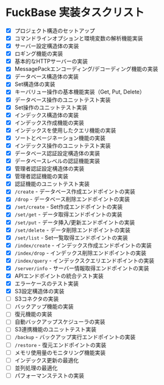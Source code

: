 # FuckBase 実装タスクリスト

- [x] プロジェクト構造のセットアップ
- [x] コマンドラインオプションと環境変数の解析機能実装
- [x] サーバー設定構造体の実装
- [x] ロギング機能の実装
- [x] 基本的なHTTPサーバーの実装
- [x] MessagePackエンコーディング/デコーディング機能の実装
- [x] データベース構造体の実装
- [x] Set構造体の実装
- [x] キーバリュー操作の基本機能実装（Get, Put, Delete）
- [x] データベース操作のユニットテスト実装
- [x] Set操作のユニットテスト実装
- [x] インデックス構造体の実装
- [x] インデックス作成機能の実装
- [x] インデックスを使用したクエリ機能の実装
- [x] ソートとページネーション機能の実装
- [x] インデックス操作のユニットテスト実装
- [x] データベース認証設定構造体の実装
- [x] データベースレベルの認証機能実装
- [x] 管理者認証設定構造体の実装
- [x] 管理者認証機能の実装
- [x] 認証機能のユニットテスト実装
- [x] `/create` - データベース作成エンドポイントの実装
- [x] `/drop` - データベース削除エンドポイントの実装
- [x] `/set/create` - Set作成エンドポイントの実装
- [x] `/set/get` - データ取得エンドポイントの実装
- [x] `/set/put` - データ挿入/更新エンドポイントの実装
- [x] `/set/delete` - データ削除エンドポイントの実装
- [x] `/set/list` - Set一覧取得エンドポイントの実装
- [x] `/index/create` - インデックス作成エンドポイントの実装
- [x] `/index/drop` - インデックス削除エンドポイントの実装
- [x] `/index/query` - インデックスクエリエンドポイントの実装
- [x] `/server/info` - サーバー情報取得エンドポイントの実装
- [x] APIエンドポイントの統合テスト実装
- [x] エラーケースのテスト実装
- [x] S3設定構造体の実装
- [ ] S3コネクタの実装
- [ ] バックアップ機能の実装
- [ ] 復元機能の実装
- [ ] 自動バックアップスケジューラの実装
- [ ] S3連携機能のユニットテスト実装
- [ ] `/backup` - バックアップ実行エンドポイントの実装
- [ ] `/restore` - 復元エンドポイントの実装
- [ ] メモリ使用量のモニタリング機能実装
- [ ] インデックス更新の最適化
- [ ] 並列処理の最適化
- [ ] パフォーマンステストの実装